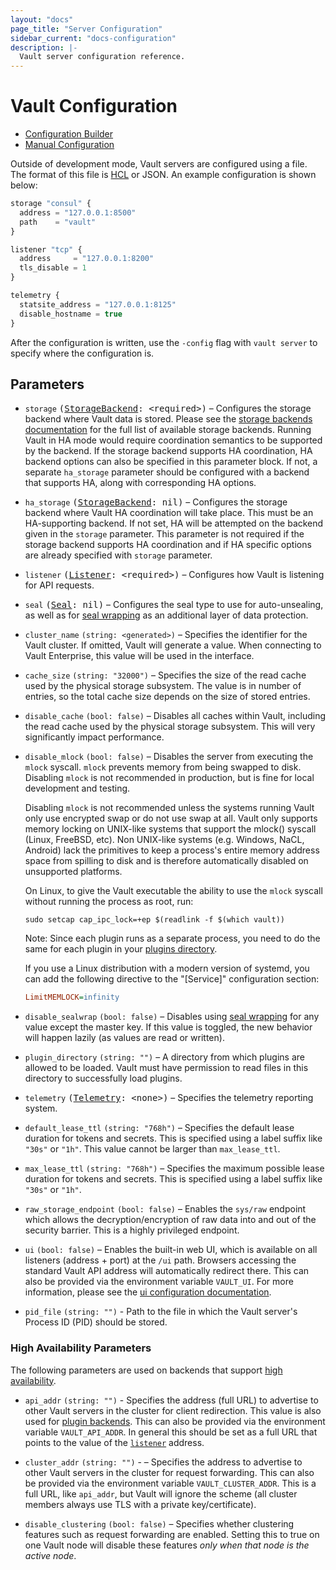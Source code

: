 ```yaml
---
layout: "docs"
page_title: "Server Configuration"
sidebar_current: "docs-configuration"
description: |-
  Vault server configuration reference.
---
```


# Vault Configuration

<nav class="tabs">
  <ul>
    <li>
      <a href="/docs/configuration/builder.html">
        Configuration Builder
      </a>
    </li>
    <li>
      <a href="/docs/configuration/index.html" class="is-active">
        Manual Configuration
      </a>
    </li>
  </ul>
</nav>

Outside of development mode, Vault servers are configured using a file.
The format of this file is [HCL](https://github.com/hashicorp/hcl) or JSON.
An example configuration is shown below:

```javascript
storage "consul" {
  address = "127.0.0.1:8500"
  path    = "vault"
}

listener "tcp" {
  address     = "127.0.0.1:8200"
  tls_disable = 1
}

telemetry {
  statsite_address = "127.0.0.1:8125"
  disable_hostname = true
}
```

After the configuration is written, use the `-config` flag with `vault server`
to specify where the configuration is.

## Parameters

- `storage` <tt>([StorageBackend][storage-backend]: \<required\>)</tt> –
  Configures the storage backend where Vault data is stored. Please see the
  [storage backends documentation][storage-backend] for the full list of
  available storage backends. Running Vault in HA mode would require
  coordination semantics to be supported by the backend. If the storage backend
  supports HA coordination, HA backend options can also be specified in this
  parameter block. If not, a separate `ha_storage` parameter should be
  configured with a backend that supports HA, along with corresponding HA
  options.

- `ha_storage` <tt>([StorageBackend][storage-backend]: nil)</tt> – Configures
  the storage backend where Vault HA coordination will take place. This must be
  an HA-supporting backend. If not set, HA will be attempted on the backend
  given in the `storage` parameter. This parameter is not required if the
  storage backend supports HA coordination and if HA specific options are
  already specified with `storage` parameter.

- `listener` <tt>([Listener][listener]: \<required\>)</tt> – Configures how
  Vault is listening for API requests.

- `seal` <tt>([Seal][seal]: nil)</tt> – Configures the seal type to use for
  auto-unsealing, as well as for
  [seal wrapping][sealwrap] as an additional layer of data protection.

- `cluster_name` `(string: <generated>)` – Specifies the identifier for the
  Vault cluster. If omitted, Vault will generate a value. When connecting to
  Vault Enterprise, this value will be used in the interface.

- `cache_size` `(string: "32000")` – Specifies the size of the read cache used
  by the physical storage subsystem. The value is in number of entries, so the
  total cache size depends on the size of stored entries.

- `disable_cache` `(bool: false)` – Disables all caches within Vault, including
  the read cache used by the physical storage subsystem. This will very
  significantly impact performance.

- `disable_mlock` `(bool: false)` – Disables the server from executing the
  `mlock` syscall. `mlock` prevents memory from being swapped to disk. Disabling
  `mlock` is not recommended in production, but is fine for local development
  and testing.

    Disabling `mlock` is not recommended unless the systems running Vault only
    use encrypted swap or do not use swap at all. Vault only supports memory
    locking on UNIX-like systems that support the mlock() syscall (Linux, FreeBSD, etc).
    Non UNIX-like systems (e.g. Windows, NaCL, Android) lack the primitives to keep a
    process's entire memory address space from spilling to disk and is therefore
    automatically disabled on unsupported platforms.

    On Linux, to give the Vault executable the ability to use the `mlock`
    syscall without running the process as root, run:

    ```shell
    sudo setcap cap_ipc_lock=+ep $(readlink -f $(which vault))
    ```

    Note: Since each plugin runs as a separate process, you need to do the same for each plugin in your [plugins directory](https://www.vaultproject.io/docs/internals/plugins.html#plugin-directory).

    If you use a Linux distribution with a modern version of systemd, you can add
    the following directive to the "[Service]" configuration section:

    ```ini
    LimitMEMLOCK=infinity
    ```

- `disable_sealwrap` `(bool: false)` – Disables using [seal wrapping][sealwrap]
  for any value except the master key. If this value is toggled, the new
  behavior will happen lazily (as values are read or written).

- `plugin_directory` `(string: "")` – A directory from which plugins are
  allowed to be loaded. Vault must have permission to read files in this
  directory to successfully load plugins.

- `telemetry` <tt>([Telemetry][telemetry]: &lt;none&gt;)</tt> – Specifies the telemetry
  reporting system.

- `default_lease_ttl` `(string: "768h")` – Specifies the default lease duration
  for tokens and secrets. This is specified using a label suffix like `"30s"` or
  `"1h"`. This value cannot be larger than `max_lease_ttl`.

- `max_lease_ttl` `(string: "768h")` – Specifies the maximum possible lease
  duration for tokens and secrets. This is specified using a label
  suffix like `"30s"` or `"1h"`.

- `raw_storage_endpoint` `(bool: false)` – Enables the `sys/raw` endpoint which
  allows the decryption/encryption of raw data into and out of the security
  barrier. This is a highly privileged endpoint.

- `ui` `(bool: false)` – Enables the built-in web UI, which is available on all
  listeners (address + port) at the `/ui` path. Browsers accessing the standard
  Vault API address will automatically redirect there. This can also be provided
  via the environment variable `VAULT_UI`. For more information, please see the
  [ui configuration documentation](/docs/configuration/ui/index.html).

- `pid_file` `(string: "")` - Path to the file in which the Vault server's
  Process ID (PID) should be stored.

### High Availability Parameters

The following parameters are used on backends that support [high availability][high-availability].

- `api_addr` `(string: "")` - Specifies the address (full URL) to advertise to
  other Vault servers in the cluster for client redirection. This value is also
  used for [plugin backends][plugins]. This can also be provided via the
  environment variable `VAULT_API_ADDR`. In general this should be set as a full
  URL that points to the value of the [`listener`](#listener) address.

- `cluster_addr` `(string: "")` -  – Specifies the address to advertise to other
  Vault servers in the cluster for request forwarding. This can also be provided
  via the environment variable `VAULT_CLUSTER_ADDR`. This is a full URL, like
  `api_addr`, but Vault will ignore the scheme (all cluster members always
  use TLS with a private key/certificate).

- `disable_clustering` `(bool: false)` – Specifies whether clustering features
  such as request forwarding are enabled. Setting this to true on one Vault node
  will disable these features _only when that node is the active node_.

[config-builder]: /docs/configuration/builder.html
[storage-backend]: /docs/configuration/storage/index.html
[listener]: /docs/configuration/listener/index.html
[seal]: /docs/configuration/seal/index.html
[sealwrap]: /docs/enterprise/sealwrap/index.html
[telemetry]: /docs/configuration/telemetry.html
[high-availability]: /docs/concepts/ha.html
[plugins]: /docs/plugin/index.html
